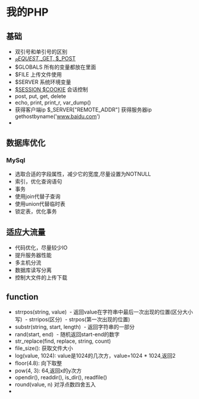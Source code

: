 # 我的PHP

## 基础
- 双引号和单引号的区别
- [$_REQUEST,$_GET, $_POST](http://www.jb51.net/article/28957.htm)
- $GLOBALS 所有的变量都放在里面
- $FILE 上传文件使用
- $SERVER 系统环境变量
- [$SESSION $COOKIE](http://blog.csdn.net/sayigood/article/details/4850480) 会话控制
- post, put, get, delete
- echo, print, print_r, var_dump()
- 获得客户端ip $_SERVER["REMOTE_ADDR"] 获得服务器ip gethostbyname('www.baidu.com')
- 


## 数据库优化
### MySql
- 选取合适的字段属性，减少它的宽度,尽量设置为NOTNULL
- 索引，优化查询语句
- 事务
- 使用join代替子查询
- 使用union代替临时表
- 锁定表，优化事务

## 适应大流量
- 代码优化，尽量较少IO
- 提升服务器性能
- 多主机分流
- 数据库读写分离
- 控制大文件的上传下载

## function
- strrpos(string, value)
  - 返回value在字符串中最后一次出现的位置(区分大小写)
  - strripos(区分)
  - strpos(第一次出现的位置)
- substr(string, start, length)
  - 返回字符串的一部分
- rand(start, end)
  - 随机返回start-end的数字
- str_replace(find, replace, string, count)
- file_size(): 获取文件大小
- log(value, 1024): value是1024的几次方，value=1024 \* 1024,返回2
- floor(4.8): 向下取整
- pow(4, 3): 64,返回x的y次方
- opendir(), readdir(), is_dir(), readfile()
- round(value, n) 对浮点数四舍五入
- 
